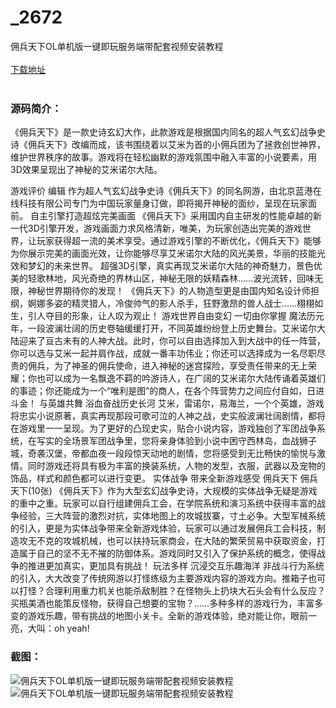 # _2672
佣兵天下OL单机版一键即玩服务端带配套视频安装教程
<br/></br>
[下载地址](https://www.uuid2.com/2672.html "下载地址")
<br/></br>
<h3>源码简介：</h3>
<p>《佣兵天下》是一款史诗玄幻大作，此款游戏是根据国内同名的超人气玄幻战争史诗《佣兵天下》改编而成，该书围绕着以艾米为首的小佣兵团为了拯救创世神界，维护世界秩序的故事。游戏将在轻松幽默的游戏氛围中融入丰富的小说要素，用3D效果呈现出了神秘的艾米诺尔大陆。<p>
<p>游戏评价
编辑
作为超人气玄幻战争史诗《佣兵天下》的同名网游，由北京蓝港在线科技有限公司专门为中国玩家量身订做，即将揭开神秘的面纱，呈现在玩家面前。
自主引擎打造超炫完美画面
《佣兵天下》采用国内自主研发的性能卓越的新一代3D引擎开发，游戏画面力求风格清新，唯美，为玩家创造出完美的游戏世界，让玩家获得超一流的美术享受。通过游戏引擎的不断优化，《佣兵天下》能够为你展示完美的画面光效，让你能够尽享艾米诺尔大陆的风光美景，华丽的技能光效和梦幻的未来世界。
超强3D引擎，真实再现艾米诺尔大陆的神奇魅力，景色优美的轻歌林地，风光奇绝的界林山区，神秘无限的妖精森林……波光流转，回味无限，神秘世界期待你的发现！
《佣兵天下》的人物造型更是由国内知名设计师担纲，婀娜多姿的精灵猎人，冷俊帅气的影人杀手，狂野激昂的兽人战士……栩栩如生，引人夺目的形象，让人叹为观止！
游戏世界自由变幻 一切由你掌握
魔法历元年，一段波澜壮阔的历史卷轴缓缓打开，不同英雄纷纷登上历史舞台。艾米诺尔大陆迎来了亘古未有的人神大战。此时，你可以自由选择加入到大战中的任一阵营，你可以选与艾米一起并肩作战，成就一番丰功伟业；你还可以选择成为一名尽职尽责的佣兵，为了神圣的佣兵使命，进入神秘的迷宫探险，享受责任带来的无上荣耀；你也可以成为一名飘逸不羁的吟游诗人，在广阔的艾米诺尔大陆传诵着英雄们的事迹；你还能成为一个“唯利是图”的商人，在各个阵营势力之间应付自如，日进斗金！
与英雄共舞 浴血奋战历史长河
艾米，雷诺尔，易海兰，一个个英雄，游戏将忠实小说原著，真实再现那段可歌可泣的人神之战，史实般波澜壮阔剧情，都将在游戏里一一呈现。为了更好的凸现史实，贴合小说内容，游戏独创了军团战争系统，在写实的全场景军团战争里，您将亲身体验到小说中困守西林岛，血战狮子城，奇袭汉堡，帝都血夜一段段惊天动地的剧情，您将感受到无比畅快的愉悦与激情。同时游戏还将具有极为丰富的换装系统，人物的发型，衣服，武器以及宠物的饰品，样式和颜色都可以进行变更。
实体战争 带来全新游戏感受
佣兵天下
佣兵天下(10张)
《佣兵天下》作为大型玄幻战争史诗，大规模的实体战争无疑是游戏的重中之重。玩家可以自行组建佣兵工会，在学院系统和演习系统中获得丰富的战争经验，三大阵营的激烈对抗，实体地图上的攻城拔寨，寸土必争。大型军械系统的引入，更是为实体战争带来全新游戏体验，玩家可以通过发展佣兵工会科技，制造攻无不克的攻城机械，也可以扶持玩家商会，在大陆的繁荣贸易中获取资金，打造属于自己的坚不无不摧的防御体系。游戏同时又引入了保护系统的概念，使得战争的推进更加真实，更加具有挑战！
玩法多样 沉浸交互乐趣海洋
非战斗行为系统的引入，大大改变了传统网游以打怪练级为主要游戏内容的游戏方向。推箱子也可以打怪？合理利用重力机关也能杀敌制胜？在怪物头上扔块大石头会有什么反应？买瓶美酒也能策反怪物，获得自己想要的宝物？……多种多样的游戏行为，丰富多变的游戏乐趣，带有挑战的地图小关卡。全新的游戏体验，绝对能让你，眼前一亮，大叫：oh yeah!<p>
<h3>截图：</h3>
<img src="https://www.uuid2.com/wp-content/uploads/img/202105/55627ce857.jpg" alt="佣兵天下OL单机版一键即玩服务端带配套视频安装教程"><img src="https://www.uuid2.com/wp-content/uploads/img/202105/937f69b692.jpg" alt="佣兵天下OL单机版一键即玩服务端带配套视频安装教程">
